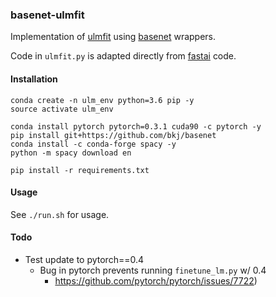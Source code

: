 ### basenet-ulmfit

Implementation of [ulmfit](https://github.com/fastai/fastai/tree/master/courses/dl2/imdb_scripts) using [basenet](https://github.com/bkj/basenet) wrappers.

Code in `ulmfit.py` is adapted directly from [fastai](https://github.com/fastai/fastai) code.

#### Installation

```
conda create -n ulm_env python=3.6 pip -y
source activate ulm_env

conda install pytorch pytorch=0.3.1 cuda90 -c pytorch -y
pip install git+https://github.com/bkj/basenet
conda install -c conda-forge spacy -y
python -m spacy download en

pip install -r requirements.txt
```

#### Usage

See `./run.sh` for usage.

#### Todo

- Test update to pytorch==0.4
    - Bug in pytorch prevents running `finetune_lm.py` w/ 0.4
        - https://github.com/pytorch/pytorch/issues/7722)